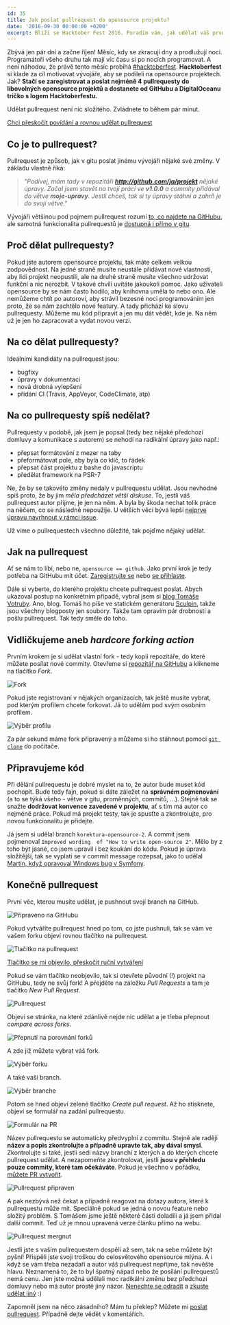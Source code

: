 ```yaml
---
id: 35
title: Jak poslat pullrequest do opensource projektu? 
date: '2016-09-30 00:00:00 +0200'
excerpt: Blíží se Hacktober Fest 2016. Poradím vám, jak udělat váš první pullrequest.  
---
```


Zbývá jen pár dní a začne říjen! Měsíc, kdy se zkracují dny a prodlužují noci. Programátoři všeho druhu tak mají víc času si po nocích programovat. A není náhodou, že právě tento měsíc probíhá [#hacktoberfest](https://github.com/blog/2260-hacktoberfest-is-back). **Hacktoberfest** si klade za cíl motivovat vývojáře, aby se podíleli na opensource projektech. Jak? **Stačí se zaregistrovat a poslat nejméně 4 pullrequesty do libovolných opensource projektů a dostanete od GitHubu a DigitalOceanu tričko s logem Hacktoberfestu.** 
   
Udělat pullrequest není nic složitého. Zvládnete to během pár minut.  

<a href="#jak-na-to" class="btn btn-warning">Chci přeskočit povídání a rovnou udělat pullrequest</a> 

## Co je to pullrequest?

Pullrequest je způsob, jak v gitu poslat jinému vývojáři nějaké své změny. V základu vlastně říká: 

> *"Podívej, mám tady v repozitáři **http://github.com/ja/projekt** nějaké úpravy. Začal jsem stavět na tvojí práci ve **v1.0.0** a commity přidával do větve **moje-upravy**. Jestli chceš, tak si ty úpravy stáhni a zahrň je do svojí větve."*

Vývojáři většinou pod pojmem pullrequest rozumí [to, co najdete na GitHubu](https://github.com/symfony/symfony/pull/20061), ale samotná funkcionalita pullrequestů je [dostupná i přímo v gitu](https://git-scm.com/docs/git-request-pull). 
 
## Proč dělat pullrequesty? 

Pokud jste autorem opensource projektu, tak máte celkem velkou zodpovědnost. Na jedné straně musíte neustále přidávat nové vlastnosti, aby lidi projekt neopustili, ale na druhé straně musíte všechno udržovat funkční a nic nerozbít. V takové chvíli uvítáte jakoukoli pomoc. Jako uživateli opensource by se nám často hodilo, aby knihovna uměla to nebo ono. Ale nemůžeme chtít po autorovi, aby strávil bezesné noci programováním jen proto, že se nám zachtělo nové featury. A tady přichází ke slovu pullrequesty. Můžeme mu kód připravit a jen mu dát vědět, kde je. Na něm už je jen ho zapracovat a vydat novou verzi. 

## Na co dělat pullrequesty?

Ideálními kandidáty na pullrequest jsou:

* bugfixy
* úpravy v dokumentaci
* nová drobná vylepšení
* přidání CI (Travis, AppVeyor, CodeClimate, atp)

## Na co pullrequesty spíš nedělat? 

Pullrequesty v podobě, jak jsem je popsal (tedy bez nějaké předchozí domluvy a komunikace s autorem) se nehodí na radikální úpravy jako např.:

* přepsat formátování z mezer na taby
* přeformátovat pole, aby byla co klíč, to řádek
* přepsat část projektu z bashe do javascriptu
* předělat framework na PSR-7

Ne, že by se takovéto změny nedaly v pullrequestu udělat. Jsou nevhodné spíš proto, že by jim *měla předcházet větší diskuse*. To, jestli váš pullrequest autor přijme, je jen na něm. A byla by škoda nechat tolik práce na něčem, co se následně nepoužije. U větších věcí bývá lepší [nejprve úpravu navrhnout v rámci issue](https://github.com/sensiolabs/SensioDistributionBundle/issues/223). 

Už víme o pullrequestech všechno důležité, tak pojďme nějaký udělat. 
 
## <a name="jak-na-to"></a>Jak na pullrequest

Ať se nám to líbí, nebo ne, `opensource == github`. Jako první krok je tedy potřeba na GitHubu mít účet. [Zaregistrujte se](https://github.com/join?source=header-home) nebo [se přihlaste](https://github.com/login). 
 
Dále si vyberte, do kterého projektu chcete pullrequest poslat. Abych ukazoval postup na konkrétním případě, vybral jsem si [blog Tomáše Votruby](http://www.tomasvotruba.cz/blog/). Ano, blog. Tomáš ho píše ve statickém generátoru [Sculpin](https://sculpin.io/), takže jsou všechny blogposty jen soubory. Takže tam opravím pár drobností a pošlu pullrequest. Tak tedy směle do toho. 

## Vidličkujeme aneb *hardcore forking action*

Prvním krokem je si udělat vlastní fork - tedy kopii repozitáře, do které můžete posílat nové commity. Otevřeme si [repozitář na GitHubu](https://github.com/TomasVotruba/tomasvotruba.cz) a klikneme na tlačítko *Fork*. 
 
 ![Fork](/images/posts/hacktober/1-fork.png)

Pokud jste registrovaní v nějakých organizacích, tak ještě musíte vybrat, pod kterým profilem chcete forkovat. Já to udělám pod svým osobním profilem. 

![Výběr profilu](/images/posts/hacktober/2-profile-selection.png)

Za pár sekund máme fork připravený a můžeme si ho stáhnout pomocí [`git clone`](https://git-scm.com/book/cs/v1/Z%C3%A1klady-pr%C3%A1ce-se-syst%C3%A9mem-Git-Pr%C3%A1ce-se-vzd%C3%A1len%C3%BDmi-repozit%C3%A1%C5%99i) do počítače. 

## Připravujeme kód

Při dělání pullrequestu je dobré myslet na to, že autor bude muset kód pochopit. Bude tedy fajn, pokud si dáte záležet na **správném pojmenování** (a to se týká všeho - větve v gitu, proměnných, commitů, ...). Stejně tak se snažte **dodržovat konvence zavedené v projektu**, ať s tím má autor co nejméně práce. Pokud má projekt testy, tak je spusťte a zkontrolujte, pro novou funkcionalitu je přidejte.
  
Já jsem si udělal branch `korektura-opensource-2`. A commit jsem pojmenoval `Improved wording  of "How to write open-source 2"`. Mělo by z toho být jasné, co jsem upravil i bez koukání do kódu. Pokud je úprava složitější, tak se vyplatí se v commit message rozepsat, jako to udělal [Martin, když opravoval Windows bug v Symfony](https://github.com/sensiolabs/SensioDistributionBundle/pull/244/commits/4118cbbb5be29772d0fe828be1ad3520080ee67f).

## Konečně pullrequest

První věc, kterou musíte udělat, je pushnout svojí branch na GitHub. 

![Připraveno na GitHubu](/images/posts/hacktober/4-commit-ready.png)

Pokud vytváříte pullrequest hned po tom, co jste pushnuli, tak se vám ve vašem forku objeví rovnou tlačítko na pullrequest. 

![Tlačítko na pullrequest](/images/posts/hacktober/8-pr-step1.png)

<a href="#pr-ready" class="btn btn-warning">Tlačítko se mi objevilo, přeskočit ruční vytváření</a>

Pokud se vám tlačítko neobjevilo, tak si otevřete původní (!) projekt na GitHubu, tedy ne svůj fork! A přejděte na záložku *Pull Requests* a tam je tlačítko *New Pull Request*. 
 
![Pullrequest](/images/posts/hacktober/5-pr-step1.png) 

Objeví se stránka, na které zdánlivě nejde nic udělat a je třeba přepnout *compare across forks*. 

![Přepnutí na porovnání forků](/images/posts/hacktober/6-pr-step2.png)

A zde již můžete vybrat váš fork. 

![Výběr forku](/images/posts/hacktober/7-pr-step3.png)

A také vaši branch. 

![Výběr branche](/images/posts/hacktober/9-pr-step4.png)

Potom se hned objeví zelené tlačítko *Create pull request*. Až ho stisknete, objeví se formulář na zadání pullrequestu. 
 
![Formulár na PR](/images/posts/hacktober/11-pr-step5.png)

<a name="pr-ready"></a>Název pullrequestu se automaticky předvyplní z commitu. Stejně ale raději **název a popis zkontrolujte a případně upravte tak, aby dával smysl**.  Zkontrolujte si také, jestli sedí názvy branchí z kterých a do kterých chcete pullrequest udělat. A nezapomeňte zkontrolovat, jestli **jsou v přehledu pouze commity, které tam očekáváte**. Pokud je všechno v pořádku, [můžete PR vytvořit](https://github.com/TomasVotruba/tomasvotruba.cz/pull/29). 
 
![Pullrequest připraven](/images/posts/hacktober/12-pr-step6.png)

A pak nezbývá než čekat a případně reagovat na dotazy autora, které k pullrequestu může mít. Speciálně pokud se jedná o novou feature nebo složitý problém. S Tomášem jsme ještě některé části doladili a já jsem přidal další commit. Teď už je mnou upravená verze článku přímo na webu. 

![Pullrequest mergnut](/images/posts/hacktober/13-pr-finished.png)

Jestli jste s vaším pullrequestem dospěli až sem, tak na sebe můžete být pyšní! Přispěli jste svoji troškou do celosvětového opensource mlýna. A i když se vám třeba nezadaří a autor váš pullrequest nepřijme, tak nevěšte hlavu. Neznamená to, že to byl špatný nápad nebo že posílání pullrequestů nemá cenu. Jen jste možná udělali moc radikální změnu bez předchozí domluvy nebo má autor prostě jiný názor. [Nenechte se odradit](https://github.com/phingofficial/phing/pull/227) a [zkuste udělat jiný](https://github.com/saltstack-formulas/mysql-formula/pull/122) :)

Zapomněl jsem na něco zásadního? Mám tu překlep? Můžete mi [poslat pullrequest](https://github.com/tomasfejfar/blog). Případně dejte vědět v komentářích.  
